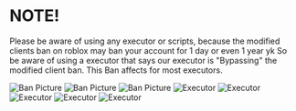 # NOTE!

Please be aware of using any executor or scripts, because the modified clients ban on roblox may ban your account for 1 day or even 1 year yk
So be aware of using a executor that says our executor is "Bypassing" the modified client ban.
This Ban affects for most executors.

![Ban Picture](https://i.ytimg.com/vi/kQFkvfpAw0A/maxresdefault.jpg)
![Ban Picture](https://images.openai.com/thumbnails/37c724e020dcd4d1793ed53101356dc2.jpeg)
![Ban Picture](https://pbs.twimg.com/media/GU6jqbGXwAAGrfq.jpg)
![Executor](https://images.openai.com/thumbnails/9017962036898af451e274e6dc3425e0.png)
![Executor](https://camo.githubusercontent.com/b2ec53825bd35010db14fab3863808def7a7c2c1b4112745652742f1e6d6122e/68747470733a2f2f726573696d79756b6c652e6170702f692f6958515537706c412e77656270)
![Executor](https://i.ytimg.com/vi/9exRP_pnd68/maxresdefault.jpg)
![Executor](https://i.ytimg.com/vi/dK0jrk6fJSk/hq720.jpg?rs=AOn4CLDEzdtydHCl9TjF-o_uyZP7R8cLNg&sqp=-oaymwEhCK4FEIIDSFryq4qpAxMIARUAAAAAGAElAADIQj0AgKJD)
![Executor](https://roexecutor.com/wp-content/uploads/2025/01/swift-exploit.png)
